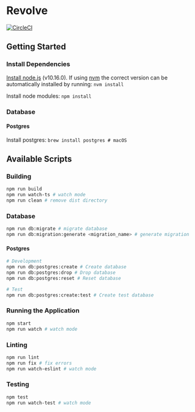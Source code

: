 # Revolve

[![CircleCI](https://circleci.com/gh/nhippenmeyer/revolve.svg?style=svg)](https://circleci.com/gh/nhippenmeyer/revolve)

## Getting Started

### Install Dependencies

[Install node.js](https://nodejs.org/en/) (v10.16.0). If using [nvm](https://github.com/nvm-sh/nvm) the correct version can be automatically installed by running: `nvm install`

Install node modules: `npm install`

### Database

#### Postgres

Install postgres: `brew install postgres # macOS`

## Available Scripts

### Building

```bash
npm run build
npm run watch-ts # watch mode
npm run clean # remove dist directory
```

### Database

```bash
npm run db:migrate # migrate database
npm run db:migration:generate <migration_name> # generate migration
```

#### Postgres

```bash
# Development
npm run db:postgres:create # Create database
npm run db:postgres:drop # Drop database
npm run db:postgres:reset # Reset database

# Test
npm run db:postgres:create:test # Create test database
```

### Running the Application

```bash
npm start
npm run watch # watch mode
```

### Linting

```bash
npm run lint
npm run fix # fix errors
npm run watch-eslint # watch mode
```

### Testing

```bash
npm test
npm run watch-test # watch mode
```
